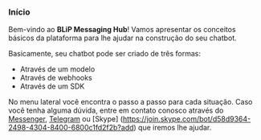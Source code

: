 ### Início

Bem-vindo ao **BLiP Messaging Hub**! Vamos apresentar os conceitos básicos da plataforma para lhe ajudar na construção do seu chatbot.

Basicamente, seu chatbot pode ser criado de três formas:
- Através de um modelo
- Através de webhooks
- Através de um SDK

No menu lateral você encontra o passo a passo para cada situação. Caso você tenha alguma dúvida, entre em contato conosco através do [Messenger](http://m.me/blipajuda), [Telegram](https://telegram.me/blip_ajuda_bot) ou [Skype] (https://join.skype.com/bot/d58d9364-2498-4304-8400-6800c1fd2f2b?add) que iremos lhe ajudar.

